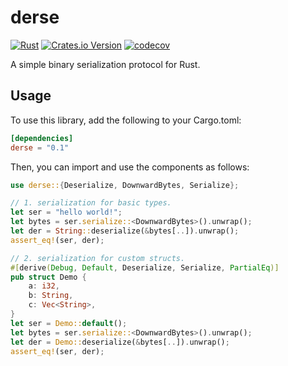 # derse

[![Rust](https://github.com/SF-Zhou/derse/actions/workflows/rust.yml/badge.svg)](https://github.com/SF-Zhou/derse/actions/workflows/rust.yml)
[![Crates.io Version](https://img.shields.io/crates/v/derse)](https://crates.io/crates/derse)
[![codecov](https://codecov.io/gh/SF-Zhou/derse/graph/badge.svg?token=8I6CQT5VJ5)](https://codecov.io/gh/SF-Zhou/derse)

A simple binary serialization protocol for Rust.

## Usage

To use this library, add the following to your Cargo.toml:

```toml
[dependencies]
derse = "0.1"
```

Then, you can import and use the components as follows:

```rust
use derse::{Deserialize, DownwardBytes, Serialize};

// 1. serialization for basic types.
let ser = "hello world!";
let bytes = ser.serialize::<DownwardBytes>().unwrap();
let der = String::deserialize(&bytes[..]).unwrap();
assert_eq!(ser, der);

// 2. serialization for custom structs.
#[derive(Debug, Default, Deserialize, Serialize, PartialEq)]
pub struct Demo {
    a: i32,
    b: String,
    c: Vec<String>,
}
let ser = Demo::default();
let bytes = ser.serialize::<DownwardBytes>().unwrap();
let der = Demo::deserialize(&bytes[..]).unwrap();
assert_eq!(ser, der);
```

